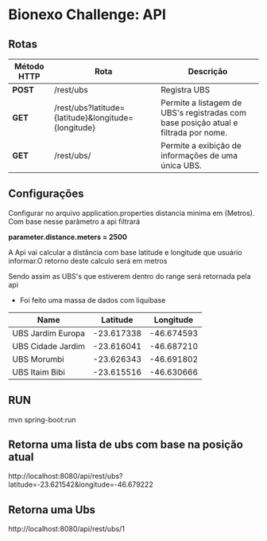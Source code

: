 # Bionexo Challenge: API



## Rotas
| Método HTTP | Rota | Descrição |
| ----------- | ---- | --------- |
| **POST** | /rest/ubs | Registra UBS |
| **GET** | /rest/ubs?latitude={latitude}&longitude={longitude} | Permite a listagem de UBS's registradas com base posição atual e filtrada por nome. |
| **GET** | /rest/ubs/<id> | Permite a exibição de informações de uma única UBS. |


## Configurações
Configurar no arquivo  application.properties distancia minima em (Metros). Com base nesse parâmetro a api filtrará

**parameter.distance.meters = 2500**

A Api vai calcular a distância com base latitude e longitude que usuário informar.O retorno deste calculo será em metros

Sendo assim as UBS's que estiverem dentro do range será retornada pela api


- Foi feito uma massa de dados com liquibase 

| Name             | Latitude   | Longitude   |
| -----------------|------------|------------ |
|UBS Jardim Europa | -23.617338 |	-46.674593  | 
|UBS Cidade Jardim | -23.616041	| -46.687210  |
|UBS Morumbi	     | -23.626343	| -46.691802  |
|UBS Itaim Bibi	   | -23.615516	| -46.630666  |



## RUN
mvn spring-boot:run

## Retorna uma lista de ubs com base na posição atual
http://localhost:8080/api/rest/ubs?latitude=-23.621542&longitude=-46.679222

## Retorna uma Ubs
http://localhost:8080/api/rest/ubs/1

